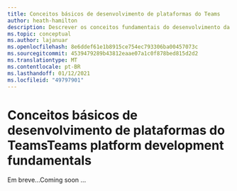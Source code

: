 ```yaml
---
title: Conceitos básicos de desenvolvimento de plataformas do Teams
author: heath-hamilton
description: Descrever os conceitos fundamentais do desenvolvimento da plataforma do Teams.
ms.topic: conceptual
ms.author: lajanuar
ms.openlocfilehash: 8e6ddef61e1b8915ce754ec793306ba00457073c
ms.sourcegitcommit: 4539479289b43812eaae07a1c0f878bed815d2d2
ms.translationtype: MT
ms.contentlocale: pt-BR
ms.lasthandoff: 01/12/2021
ms.locfileid: "49797901"
---
```

# <a name="teams-platform-development-fundamentals"></a><span data-ttu-id="ad614-103">Conceitos básicos de desenvolvimento de plataformas do Teams</span><span class="sxs-lookup"><span data-stu-id="ad614-103">Teams platform development fundamentals</span></span>

<span data-ttu-id="ad614-104">Em breve...</span><span class="sxs-lookup"><span data-stu-id="ad614-104">Coming soon ...</span></span>
